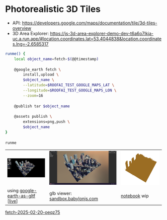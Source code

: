 # Photorealistic 3D Tiles

- API: https://developers.google.com/maps/documentation/tile/3d-tiles-overview
- 3D Area Explorer: https://js-3d-area-explorer-demo-dev-t6a6o7lkja-uc.a.run.app/#location.coordinates.lat=53.4044838&location.coordinates.lng=-2.6585317


```bash
runme() {
    local object_name=fetch-$(@@timestamp)

    @google_earth fetch \
        install,upload \
        $object_name \
        --latitude=$ROOFAI_TEST_GOOGLE_MAPS_LAT \
        --longitude=$ROOFAI_TEST_GOOGLE_MAPS_LON \
        --zoom=16
    
    @publish tar $object_name

    @assets publish \
        extensions=png,push \
        $object_name
}

runme
```


| | | |
|-|-|-|
| ![image](https://github.com/kamangir/assets/blob/main/fetch-2025-02-20-oeqz75/google-earth-as-gltf.png?raw=true) | ![image](https://github.com/kamangir/assets/blob/main/fetch-2025-02-20-oeqz75/babylonjs.png?raw=true) | ![image](https://github.com/kamangir/assets/blob/main/fetch-2025-02-20-oeqz75/notebook.png?raw=true) |
| using [google-earth-as-gltf](https://github.com/kamangir/google-earth-as-gltf/tree/main/simple-node-example) [[live](https://kamangir.github.io/google-earth-as-gltf/)] | glb viewer: [sandbox.babylonjs.com](https://sandbox.babylonjs.com/) | [notebook](../../notebooks/google_earth.ipynb) wip |

[](https://github.com/kamangir/assets/blob/main/fetch-2025-02-20-oeqz75/)

[fetch-2025-02-20-oeqz75](https://kamangir-public.s3.ca-central-1.amazonaws.com/fetch-2025-02-20-oeqz75.tar.gz)
